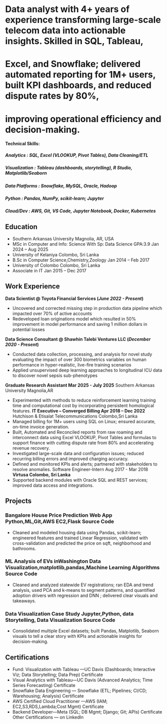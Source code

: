 # Data analyst with 4+ years of experience transforming large-scale telecom data into actionable insights. Skilled in SQL, Tableau,
# Excel, and Snowflake; delivered automated reporting for 1M+ users, built KPI dashboards, and reduced dispute rates by 80%,
# improving operational efficiency and decision-making.

#### Technical Skills:
##### Analytics : SQL, Excel (VLOOKUP, Pivot Tables), Data Cleaning/ETL
##### Visualization : Tableau (dashboards, storytelling), R Studio, Matplotlib/Seaborn
##### Data Platforms : Snowflake, MySQL, Oracle, Hadoop
##### Python : Pandas, NumPy, scikit-learn; Jupyter
##### Cloud/Dev : AWS, Git, VS Code, Jupyter Notebook, Docker, Kubernetes

## Education
- Southern Arkansas University Magnolia, AR, USA
- MSc in Computer and Info: Science With Sp: Data Science GPA:3.9 Jan 2024 – Aug 2025
- University of Kelaniya Colombo, Sri Lanka
- B.Sc in Computer Science,Chemistry,Zoology Jan 2014 – Feb 2017
- University of Colombo Colombo, Sri Lanka
- Associate in IT Jan 2015 – Dec 2017
## Work Experience
**Data Scientist @ Toyota Financial Services (_June 2022 - Present_)**
- Uncovered and corrected missing step in production data pipeline which impacted over 70% of active accounts
- Redeveloped loan originations model which resulted in 50% improvement in model performance and saving 1 million dollars in potential losses

**Data Science Consultant @ Shawhin Talebi Ventures LLC (_December 2020 - Present_)**
- Conducted data collection, processing, and analysis for novel study evaluating the impact of over 300 biometrics variables on human performance in hyper-realistic, live-fire training scenarios
- Applied unsupervised deep learning approaches to longitudinal ICU data to discover novel sepsis sub-phenotypes

**Graduate Research Assistant Mar 2025 - July 2025**
   Southern Arkansas University Magnolia,AR
  - Experimented with methods to reduce reinforcement learning training time and computational cost by incorporating persistent homological features.
**IT Executive – Converged Billing Apr 2018 – Dec 2022**
Hutchison & Etisalat Telecommunications Colombo,Sri Lanka
-  Managed billing for 1M+ users using SQL on Linux; ensured accurate, on-time invoice generation.
- Built, Automated and Reconciled reports from raw roaming and interconnect data using Excel VLOOKUP, Pivot Tables
and formulas to support finance with cutting dispute rate from 80% and accelerating revenue recovery.
- Investigated large-scale data and configuration issues; reduced recurring billing errors and improved charging
accuracy.
- Defined and monitored KPIs and alerts; partnered with stakeholders to resolve anomalies.
Software Engineer-Intern Aug 2017 - Mar 2018
**Virtusa Colombo, Sri Lanka**
- Supported backend modules with Oracle SQL and REST services; improved data access and integrations.

## Projects
### Bangalore House Price Prediction Web App Python,ML,Git,AWS EC2,Flask Source Code
- Cleaned and modeled housing data using Pandas, scikit-learn; engineered features and trained Linear Regression,
validated with cross-validation and predicted the price on sqft, neighborhood and bathrooms.
### ML Analysis of EVs inWashington Data Visualization,matplotlib,pandas,Machine Learning Algorithms Source Code
- Cleaned and analyzed statewide EV registrations; ran EDA and trend analysis, used PCA and k-means to segment
patterns, and quantified adoption drivers with regression and DNN ; delivered clear visuals and takeaways.
### Data Visualization Case Study Jupyter,Python, data Storytelling, Data Visualization Source Code
- Consolidated multiple Excel datasets; built Pandas, Matplotlib, Seaborn visuals to tell a clear story with KPIs and
actionable insights for decision-making.



## Certifications
-  Fund: Visualization with Tableau —UC Davis (Dashboards; Interactive Viz; Data Storytelling; Data Prep) Certificate
-  Visual Analytics with Tableau—UC Davis (Advanced Analytics; Time Series Forecasting) Certificate
-  Snowflake Data Engineering — Snowflake (ETL; Pipelines; CI/CD; Warehousing; Analysis) Certificate
-  AWS Certified Cloud Practitioner —AWS (IAM; EC2,S3,RDS,Lambda;Cost Mgmt) Certificate
-  Backend Developer—Meta (SQL; DB Mgmt; Django; Git; APIs) Certificate
Other Certifications — on LinkedIn
